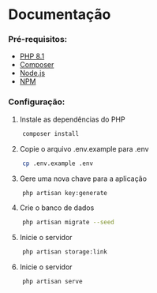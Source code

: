# Documentação

### Pré-requisitos:

-   [PHP 8.1](https://www.php.net/)
-   [Composer](https://getcomposer.org/)
-   [Node.js](https://nodejs.org/en/)
-   [NPM](https://www.npmjs.com/)

### Configuração:

1. Instale as dependências do PHP

```bash
    composer install
```

2. Copie o arquivo .env.example para .env

```bash
    cp .env.example .env
```

3. Gere uma nova chave para a aplicação

```bash
    php artisan key:generate
```

4. Crie o banco de dados

```bash
    php artisan migrate --seed
```

5. Inicie o servidor

```bash
    php artisan storage:link
```

6. Inicie o servidor

```bash
    php artisan serve
```
